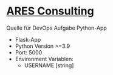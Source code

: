 # [ARES Consulting](https://ares-consulting.de/)
Quelle für DevOps Aufgabe Python-App
- Flask-App
- Python Version >=3.9
- Port: 5000
- Environment Variablen:
    - USERNAME [string]
